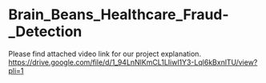 # Brain_Beans_Healthcare_Fraud-_Detection
Please find attached video link for our project explanation.
https://drive.google.com/file/d/1_94LnNlKmCL1LIiwl1Y3-Lql6kBxnlTU/view?pli=1
